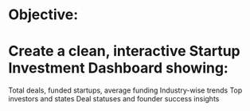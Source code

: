 # Objective:
# Create a clean, interactive Startup Investment Dashboard showing:
  Total deals, funded startups, average funding
  Industry-wise trends
  Top investors and states
  Deal statuses and founder success insights

